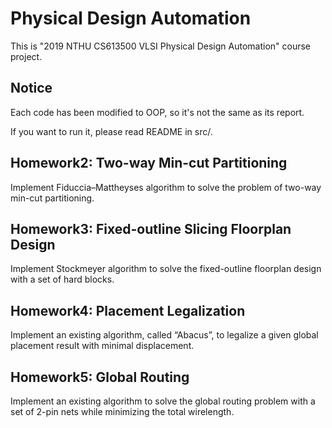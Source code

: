 # Physical Design Automation
This is "2019 NTHU CS613500 VLSI Physical Design Automation" course project.

## Notice 
Each code has been modified to OOP, so it's not the same as its report.

If you want to run it, please read README in src/.

## Homework2: Two-way Min-cut Partitioning
Implement Fiduccia–Mattheyses algorithm to solve the problem of two-way min-cut partitioning.

## Homework3: Fixed-outline Slicing Floorplan Design
Implement Stockmeyer algorithm to solve the fixed-outline floorplan design with a set of hard blocks.

## Homework4: Placement Legalization
Implement an existing algorithm, called “Abacus”, to legalize a given global placement result with minimal displacement.

## Homework5: Global Routing
Implement an existing algorithm to solve the global routing problem with a set of 2-pin nets while minimizing the total wirelength.

